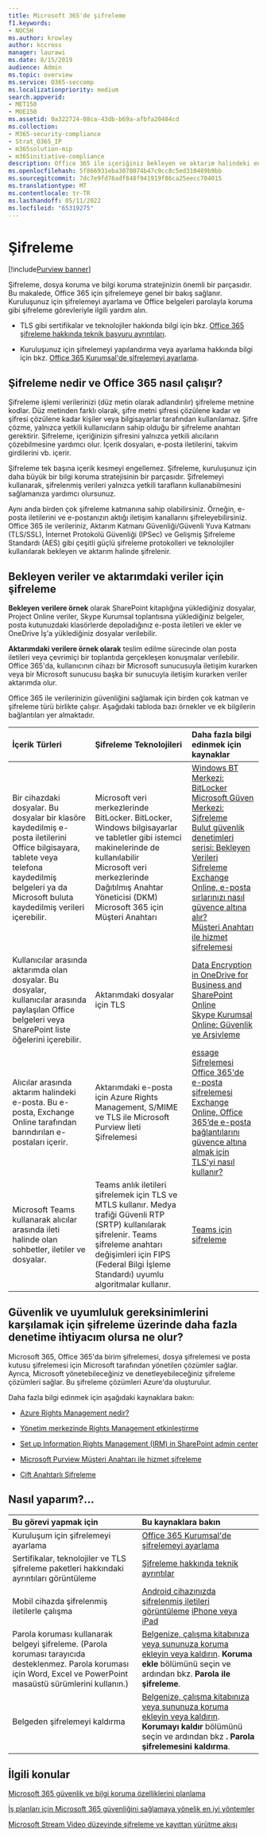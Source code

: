 ```yaml
---
title: Microsoft 365'de şifreleme
f1.keywords:
- NOCSH
ms.author: krowley
author: kccross
manager: laurawi
ms.date: 8/15/2019
audience: Admin
ms.topic: overview
ms.service: O365-seccomp
ms.localizationpriority: medium
search.appverid:
- MET150
- MOE150
ms.assetid: 0a322724-08ca-43db-b69a-afbfa20484cd
ms.collection:
- M365-security-compliance
- Strat_O365_IP
- m365solution-mip
- m365initiative-compliance
description: Office 365 ile içeriğiniz bekleyen ve aktarım halindeki en güçlü şifreleme, protokoller ve teknolojiler ile şifrelenir. Office 365'da şifrelemeye genel bir bakış edinin.
ms.openlocfilehash: 5f866931eba3078074b47c9cc8c5ed310489b9bb
ms.sourcegitcommit: 7dc7e9fd76adf848f941919f86ca25eecc704015
ms.translationtype: MT
ms.contentlocale: tr-TR
ms.lasthandoff: 05/11/2022
ms.locfileid: "65319275"
---
```

# <a name="encryption"></a>Şifreleme

[!include[Purview banner](../includes/purview-rebrand-banner.md)]

Şifreleme, dosya koruma ve bilgi koruma stratejinizin önemli bir parçasıdır. Bu makalede, Office 365 için şifrelemeye genel bir bakış sağlanır. Kuruluşunuz için şifrelemeyi ayarlama ve Office belgeleri parolayla koruma gibi şifreleme görevleriyle ilgili yardım alın.
  
- TLS gibi sertifikalar ve teknolojiler hakkında bilgi için bkz. [Office 365 şifreleme hakkında teknik başvuru ayrıntıları](technical-reference-details-about-encryption.md).

- Kuruluşunuz için şifrelemeyi yapılandırma veya ayarlama hakkında bilgi için bkz. [Office 365 Kurumsal'de şifrelemeyi ayarlama](set-up-encryption.md).

## <a name="what-is-encryption-and-how-does-it-work-in-office-365"></a>Şifreleme nedir ve Office 365 nasıl çalışır?

Şifreleme işlemi verilerinizi (düz metin olarak adlandırılır) şifreleme metnine kodlar. Düz metinden farklı olarak, şifre metni şifresi çözülene kadar ve şifresi çözülene kadar kişiler veya bilgisayarlar tarafından kullanılamaz. Şifre çözme, yalnızca yetkili kullanıcıların sahip olduğu bir şifreleme anahtarı gerektirir. Şifreleme, içeriğinizin şifresini yalnızca yetkili alıcıların çözebilmesine yardımcı olur. İçerik dosyaları, e-posta iletilerini, takvim girdilerini vb. içerir.
  
Şifreleme tek başına içerik kesmeyi engellemez. Şifreleme, kuruluşunuz için daha büyük bir bilgi koruma stratejisinin bir parçasıdır. Şifrelemeyi kullanarak, şifrelenmiş verileri yalnızca yetkili tarafların kullanabilmesini sağlamanıza yardımcı olursunuz.
  
Aynı anda birden çok şifreleme katmanına sahip olabilirsiniz. Örneğin, e-posta iletilerini ve e-postanızın aktığı iletişim kanallarını şifreleyebilirsiniz. Office 365 ile verileriniz, Aktarım Katmanı Güvenliği/Güvenli Yuva Katmanı (TLS/SSL), İnternet Protokolü Güvenliği (IPSec) ve Gelişmiş Şifreleme Standardı (AES) gibi çeşitli güçlü şifreleme protokolleri ve teknolojiler kullanılarak bekleyen ve aktarım halinde şifrelenir.
  
## <a name="encryption-for-data-at-rest-and-data-in-transit"></a>Bekleyen veriler ve aktarımdaki veriler için şifreleme

 **Bekleyen verilere örnek** olarak SharePoint kitaplığına yüklediğiniz dosyalar, Project Online veriler, Skype Kurumsal toplantısına yüklediğiniz belgeler, posta kutunuzdaki klasörlerde depoladığınız e-posta iletileri ve ekler ve OneDrive İş'a yüklediğiniz dosyalar verilebilir.
  
 **Aktarımdaki verilere örnek olarak** teslim edilme sürecinde olan posta iletileri veya çevrimiçi bir toplantıda gerçekleşen konuşmalar verilebilir. Office 365'da, kullanıcının cihazı bir Microsoft sunucusuyla iletişim kurarken veya bir Microsoft sunucusu başka bir sunucuyla iletişim kurarken veriler aktarımda olur.
  
Office 365 ile verilerinizin güvenliğini sağlamak için birden çok katman ve şifreleme türü birlikte çalışır. Aşağıdaki tabloda bazı örnekler ve ek bilgilerin bağlantıları yer almaktadır.
  
|**İçerik Türleri**|**Şifreleme Teknolojileri**|**Daha fazla bilgi edinmek için kaynaklar**|
|:-----|:-----|:-----|
|Bir cihazdaki dosyalar. Bu dosyalar bir klasöre kaydedilmiş e-posta iletilerini Office bilgisayara, tablete veya telefona kaydedilmiş belgeleri ya da Microsoft buluta kaydedilmiş verileri içerebilir.  <br/> |Microsoft veri merkezlerinde BitLocker. BitLocker, Windows bilgisayarlar ve tabletler gibi istemci makinelerinde de kullanılabilir  <br/> Microsoft veri merkezlerinde Dağıtılmış Anahtar Yöneticisi (DKM)  <br/> Microsoft 365 için Müşteri Anahtarı  <br/> |[Windows BT Merkezi: BitLocker](/windows/device-security/bitlocker/bitlocker-overview) <br/> [Microsoft Güven Merkezi: Şifreleme](https://www.microsoft.com/TrustCenter/Security/Encryption) <br/> [Bulut güvenlik denetimleri serisi: Bekleyen Verileri Şifreleme](https://blogs.microsoft.com/microsoftsecure/2015/09/10/cloud-security-controls-series-encrypting-data-at-rest) <br/> [Exchange Online, e-posta sırlarınızı nasıl güvence altına alır?](exchange-online-secures-email-secrets.md) <br/> [Müşteri Anahtarı ile hizmet şifrelemesi](customer-key-overview.md) <br/> |
|Kullanıcılar arasında aktarımda olan dosyalar. Bu dosyalar, kullanıcılar arasında paylaşılan Office belgeleri veya SharePoint liste öğelerini içerebilir.  <br/> |Aktarımdaki dosyalar için TLS  <br/> |[Data Encryption in OneDrive for Business and SharePoint Online](data-encryption-in-odb-and-spo.md) <br/> [Skype Kurumsal Online: Güvenlik ve Arşivleme](/office365/servicedescriptions/skype-for-business-online-service-description/skype-for-business-online-features) <br/> |
|Alıcılar arasında aktarım halindeki e-posta. Bu e-posta, Exchange Online tarafından barındırılan e-postaları içerir.  <br/> |Aktarımdaki e-posta için Azure Rights Management, S/MIME ve TLS ile Microsoft Purview İleti Şifrelemesi  <br/> |[essage Şifrelemesi](ome.md) <br/> [Office 365'de e-posta şifrelemesi](email-encryption.md) <br/> [Exchange Online, Office 365’de e-posta bağlantılarını güvence altına almak için TLS'yi nasıl kullanır?](exchange-online-uses-tls-to-secure-email-connections.md) <br/> |
|Microsoft Teams kullanarak alıcılar arasında ileti halinde olan sohbetler, iletiler ve dosyalar. <br/> |Teams anlık iletileri şifrelemek için TLS ve MTLS kullanır. Medya trafiği Güvenli RTP (SRTP) kullanılarak şifrelenir. Teams şifreleme anahtarı değişimleri için FIPS (Federal Bilgi İşleme Standardı) uyumlu algoritmalar kullanır. <br/> |[Teams için şifreleme](/microsoftteams/teams-security-guide#encryption-for-teams) <br/> |

## <a name="what-if-i-need-more-control-over-encryption-to-meet-security-and-compliance-requirements"></a>Güvenlik ve uyumluluk gereksinimlerini karşılamak için şifreleme üzerinde daha fazla denetime ihtiyacım olursa ne olur?

Microsoft 365, Office 365'da birim şifrelemesi, dosya şifrelemesi ve posta kutusu şifrelemesi için Microsoft tarafından yönetilen çözümler sağlar. Ayrıca, Microsoft yönetebileceğiniz ve denetleyebileceğiniz şifreleme çözümleri sağlar. Bu şifreleme çözümleri Azure'da oluşturulur.
  
Daha fazla bilgi edinmek için aşağıdaki kaynaklara bakın:
  
- [Azure Rights Management nedir?](/information-protection/understand-explore/what-is-azure-rms)

- [Yönetim merkezinde Rights Management etkinleştirme](../enterprise/activate-rms-in-microsoft-365.md)

- [Set up Information Rights Management (IRM) in SharePoint admin center](set-up-irm-in-sp-admin-center.md)

- [Microsoft Purview Müşteri Anahtarı ile hizmet şifreleme](customer-key-overview.md)

- [Çift Anahtarlı Şifreleme](double-key-encryption.md)

## <a name="how-do-i"></a>Nasıl yaparım?...

|**Bu görevi yapmak için**|**Bu kaynaklara bakın**|
|:-----|:-----|
|Kuruluşum için şifrelemeyi ayarlama|[Office 365 Kurumsal'de şifrelemeyi ayarlama](set-up-encryption.md)|
|Sertifikalar, teknolojiler ve TLS şifreleme paketleri hakkındaki ayrıntıları görüntüleme|[Şifreleme hakkında teknik ayrıntılar](technical-reference-details-about-encryption.md)|
|Mobil cihazda şifrelenmiş iletilerle çalışma|[Android cihazınızda şifrelenmiş iletileri görüntüleme](https://support.office.com/article/83d60f17-2305-407a-a762-7d518401fdeb) [iPhone veya iPad](https://support.microsoft.com/en-us/office/view-protected-messages-on-your-iphone-or-ipad-4d631321-0d26-4bcc-a483-d294dd0b1caf)|
|Parola koruması kullanarak belgeyi şifreleme. (Parola koruması tarayıcıda desteklenmez. Parola koruması için Word, Excel ve PowerPoint masaüstü sürümlerini kullanın.) |[Belgenize, çalışma kitabınıza veya sununuza koruma ekleyin veya kaldırın](https://support.office.com/article/05084cc3-300d-4c1a-8416-38d3e37d6826). **Koruma ekle** bölümünü seçin ve ardından bkz. **Parola ile şifreleme**.|
|Belgeden şifrelemeyi kaldırma|[Belgenize, çalışma kitabınıza veya sununuza koruma ekleyin veya kaldırın](https://support.office.com/article/05084cc3-300d-4c1a-8416-38d3e37d6826). **Korumayı kaldır** bölümünü seçin ve ardından bkz **. Parola şifrelemesini kaldırma**.  |

## <a name="related-topics"></a>İlgili konular

[Microsoft 365 güvenlik ve bilgi koruma özelliklerini planlama](plan-for-security-and-compliance.md)

[İş planları için Microsoft 365 güvenliğini sağlamaya yönelik en iyi yöntemler](/office365/admin/security-and-compliance/secure-your-business-data)

[Microsoft Stream Video düzeyinde şifreleme ve kayıttan yürütme akışı](/stream/network-overview#video-level-encryption-and-playback-flow)
